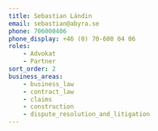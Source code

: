 ```yaml
---
title: Sebastian Ländin
email: sebastian@abyra.se
phone: 706000406
phone_display: +46 (0) 70-600 04 06
roles: 
    - Advokat
    - Partner
sort_order: 2
business_areas:
    - business_law
    - contract_law
    - claims
    - construction
    - dispute_resolution_and_litigation
---
```

